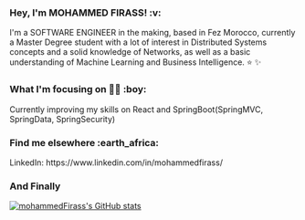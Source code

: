 <h3>Hey, I'm MOHAMMED FIRASS! :v:</h3>

I'm a SOFTWARE ENGINEER in the making, based in Fez Morocco, currently a Master Degree student with a lot of interest in Distributed Systems concepts and a solid knowledge of Networks, as well as a basic understanding of Machine Learning and Business Intelligence. :star: :sparkles:


<h3>What I'm focusing on  👨‍💻 :boy:</h3>
Currently improving my skills on React and SpringBoot(SpringMVC, SpringData, SpringSecurity)


<h3>Find me elsewhere :earth_africa:</h3>
LinkedIn: https://www.linkedin.com/in/mohammedfirass/


<h3>And Finally</h3>

[![mohammedFirass's GitHub stats](https://github-readme-stats.vercel.app/api?username=mohammedFirass)](https://github.com/mohammedFirass/github-readme-stats)

